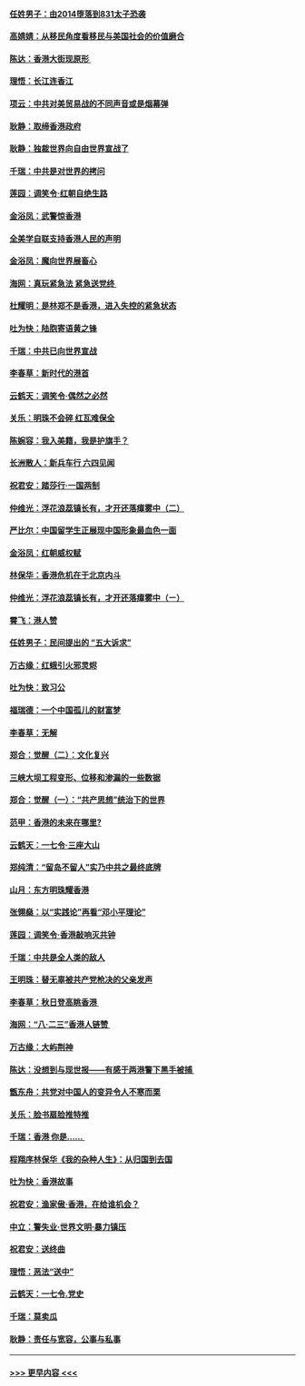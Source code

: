 #### [任姓男子：由2014堕落到831太子恐袭](../pages/nsc993/n11496683.md?t=09040200) 
#### [高婧婧：从移民角度看移民与美国社会的价值磨合](../pages/nsc993/n11495757.md?t=09040200) 
#### [陈达：香港大街现原形 ](../pages/nsc993/n11495441.md?t=09040200) 
#### [理悟：长江连香江](../pages/nsc993/n11495377.md?t=09040200) 
#### [项云：中共对美贸易战的不同声音或是烟幕弹](../pages/nsc993/n11494929.md?t=09040200) 
#### [耿静：取缔香港政府](../pages/nsc993/n11494218.md?t=09040200) 
#### [耿静：独裁世界向自由世界宣战了](../pages/nsc993/n11494190.md?t=09040200) 
#### [千瑞：中共是对世界的拷问](../pages/nsc993/n11493021.md?t=09040200) 
#### [莲园：调笑令‧红朝自绝生路](../pages/nsc993/n11493011.md?t=09040200) 
#### [金浴凤：武警惊香港](../pages/nsc993/n11492994.md?t=09040200) 
#### [全美学自联支持香港人民的声明](../pages/nsc993/n11492630.md?t=09040200) 
#### [金浴凤：魔向世界展畜心](../pages/nsc993/n11492599.md?t=09040200) 
#### [海网：真玩紧急法 紧急送党终 ](../pages/nsc993/n11492535.md?t=09040200) 
#### [杜耀明：是林郑不是香港，进入失控的紧急状态](../pages/nsc993/n11491420.md?t=09040200) 
#### [吐为快：陆胞寄语黄之锋](../pages/nsc993/n11491117.md?t=09040200) 
#### [千瑞：中共已向世界宣战](../pages/nsc993/n11490123.md?t=09040200) 
#### [李春草：新时代的港首](../pages/nsc993/n11489864.md?t=09040200) 
#### [云鹤天：调笑令·偶然之必然](../pages/nsc993/n11489701.md?t=09040200) 
#### [关乐：明珠不会碎 红瓦难保全](../pages/nsc993/n11489647.md?t=09040200) 
#### [陈婉容：我入美籍，我是护旗手？](../pages/nsc993/n11487908.md?t=09040200) 
#### [长洲散人：新兵车行 六四见闻](../pages/nsc993/n11487729.md?t=09040200) 
#### [祝君安：踏莎行‧一国两制](../pages/nsc993/n11487699.md?t=09040200) 
#### [仲维光：浮花浪蕊镇长有，才开还落瘴雾中（二）](../pages/nsc993/n11483286.md?t=09040200) 
#### [严比尔：中国留学生正展现中国形象最血色一面](../pages/nsc993/n11485145.md?t=09040200) 
#### [金浴凤：红朝威权赋](../pages/nsc993/n11485191.md?t=09040200) 
#### [林保华：香港危机在于北京内斗](../pages/nsc993/n11484593.md?t=09040200) 
#### [仲维光：浮花浪蕊镇长有，才开还落瘴雾中（ㄧ）](../pages/nsc993/n11483259.md?t=09040200) 
#### [霄飞：港人赞](../pages/nsc993/n11482957.md?t=09040200) 
#### [任姓男子：民间提出的 “五大诉求”](../pages/nsc993/n11482897.md?t=09040200) 
#### [万古缘：红蛾引火邪灵烬](../pages/nsc993/n11482886.md?t=09040200) 
#### [吐为快：致习公](../pages/nsc993/n11482867.md?t=09040200) 
#### [福瑞德：一个中国孤儿的财富梦](../pages/nsc993/n11482817.md?t=09040200) 
#### [李春草：无解](../pages/nsc993/n11482791.md?t=09040200) 
#### [郑合：觉醒（二）：文化复兴](../pages/nsc993/n11478025.md?t=09040200) 
#### [三峡大坝工程变形、位移和渗漏的一些数据](../pages/nsc993/n11478232.md?t=09040200) 
#### [郑合：觉醒（一）：“共产思想”统治下的世界](../pages/nsc993/n11477663.md?t=09040200) 
#### [范甲：香港的未来在哪里?](../pages/nsc993/n11477249.md?t=09040200) 
#### [云鹤天：一七令·三座大山](../pages/nsc993/n11477192.md?t=09040200) 
#### [郑纯清：“留岛不留人”实乃中共之最终底牌](../pages/nsc993/n11476160.md?t=09040200) 
#### [山月：东方明珠耀香港](../pages/nsc993/n11476077.md?t=09040200) 
#### [张翎燊：以“实践论”再看“邓小平理论”](../pages/nsc993/n11475733.md?t=09040200) 
#### [莲园：调笑令‧香港敲响灭共钟](../pages/nsc993/n11475723.md?t=09040200) 
#### [千瑞：中共是全人类的敌人](../pages/nsc993/n11475329.md?t=09040200) 
#### [王明珠：替无辜被共产党枪决的父亲发声](../pages/nsc993/n11474570.md?t=09040200) 
#### [李春草：秋日登高眺香港 ](../pages/nsc993/n11474491.md?t=09040200) 
#### [海网：“八·二三”香港人链赞 ](../pages/nsc993/n11474538.md?t=09040200) 
#### [万古缘：大屿荆神](../pages/nsc993/n11474401.md?t=09040200) 
#### [陈达：没想到与现世报——有感于两港警下黑手被捕 ](../pages/nsc993/n11472557.md?t=09040200) 
#### [甑东舟：共党对中国人的变异令人不寒而栗](../pages/nsc993/n11472496.md?t=09040200) 
#### [关乐：脸书扇脸推特推](../pages/nsc993/n11472488.md?t=09040200) 
#### [千瑞：香港  你是…… ](../pages/nsc993/n11472459.md?t=09040200) 
#### [程翔序林保华《我的杂种人生》：从归国到去国](../pages/nsc993/n11472369.md?t=09040200) 
#### [吐为快：香港故事](../pages/nsc993/n11471931.md?t=09040200) 
#### [祝君安：渔家傲‧香港，在给谁机会？](../pages/nsc993/n11469718.md?t=09040200) 
#### [中立：警失业‧世界文明‧暴力镇压](../pages/nsc993/n11467566.md?t=09040200) 
#### [祝君安：送终曲](../pages/nsc993/n11467546.md?t=09040200) 
#### [理悟：恶法“送中”](../pages/nsc993/n11467290.md?t=09040200) 
#### [云鹤天：一七令.党史](../pages/nsc993/n11464122.md?t=09040200) 
#### [千瑞：莫卖瓜](../pages/nsc993/n11463014.md?t=09040200) 
#### [耿静：责任与宽容，公事与私事](../pages/nsc993/n11462810.md?t=09040200) 

----
#### [ >>> 更早内容 <<< ](../indexes/nsc993-earlier.md)
